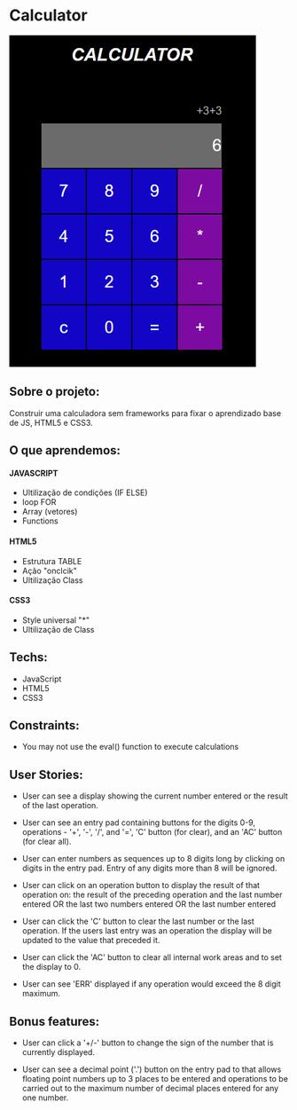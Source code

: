 # Calculator

<img src="/img/app.png" alt="app image">

## Sobre o projeto:
 Construir uma calculadora sem frameworks para fixar o aprendizado base de JS, HTML5 e CSS3.

## O que aprendemos:
 #### JAVASCRIPT
 - Ultilização de condições (IF ELSE)
 - loop FOR
 - Array (vetores)
 - Functions

 #### HTML5
 - Estrutura TABLE
 - Ação "onclcik"
 - Ultilização Class

 #### CSS3
 - Style universal "*"
 - Ultilização de Class
 
 ## Techs:
 - JavaScript
 - HTML5
 - CSS3

## Constraints:
 - You may not use the eval() function to execute calculations

## User Stories:
 - User can see a display showing the current number entered or the result of the last operation.

 - User can see an entry pad containing buttons for the digits 0-9, operations - '+', '-', '/', and '=',        'C' button (for clear), and an 'AC' button (for clear all).

 - User can enter numbers as sequences up to 8 digits long by clicking on digits in the entry pad. Entry of     any digits more than 8 will be ignored.

 - User can click on an operation button to display the result of that operation on:
    the result of the preceding operation and the last number entered OR
    the last two numbers entered OR
    the last number entered

 - User can click the 'C' button to clear the last number or the last operation. If the users last entry      was an operation the display will be updated to the value that preceded it.

 - User can click the 'AC' button to clear all internal work areas and to set the display to 0.

 - User can see 'ERR' displayed if any operation would exceed the 8 digit maximum.
    
## Bonus features:
 - User can click a '+/-' button to change the sign of the number that is currently displayed.

 - User can see a decimal point ('.') button on the entry pad to that allows floating point numbers up to 3     places to be entered and operations to be carried out to the maximum number of decimal places entered      for any one number.
